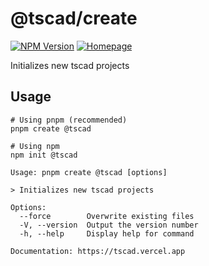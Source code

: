 <!-- #region header -->
<!-- Generated by @toolsync/builtin/package-readme. Do not edit manually, instead run `toolsync prepare`. -->

# @tscad/create

[![NPM Version](https://img.shields.io/npm/v/@tscad/create)](https://www.npmjs.com/package/@tscad/create) [![Homepage](https://img.shields.io/badge/docs-default)](https://tscad.vercel.app)

Initializes new tscad projects

<!-- #endregion header -->

## Usage

```shell
# Using pnpm (recommended)
pnpm create @tscad

# Using npm
npm init @tscad
```

<!-- #region usage -->
<!-- This section is generated. Do not edit manually! -->

```
Usage: pnpm create @tscad [options]

> Initializes new tscad projects

Options:
  --force        Overwrite existing files
  -V, --version  Output the version number
  -h, --help     Display help for command

Documentation: https://tscad.vercel.app
```

<!-- #endregion usage -->
